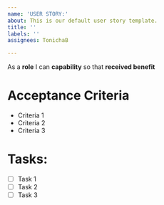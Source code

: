 ```yaml
---
name: 'USER STORY:'
about: This is our default user story template.
title: ''
labels: ''
assignees: TonichaB

---
```


As a **role** I can **capability** so that **received benefit**

# Acceptance Criteria
- Criteria 1
- Criteria 2
- Criteria 3

# Tasks:
- [ ] Task 1
- [ ] Task 2
- [ ] Task 3

